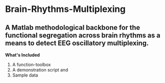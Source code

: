# Brain-Rhythms-Multiplexing
## A Matlab methodological backbone for the functional segregation across brain rhythms as a means to detect EEG oscillatory multiplexing. 
**What's Included**
1. A function-toolbox 
2. A demonstration script and 
3. Sample data 
